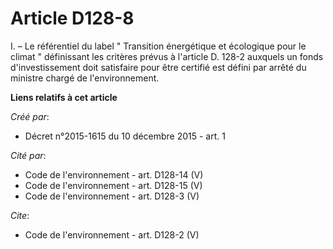 # Article D128-8

I. – Le référentiel du label " Transition énergétique et écologique pour le climat " définissant les critères prévus à
l'article D. 128-2 auxquels un fonds d'investissement doit satisfaire pour être certifié est défini par arrêté du ministre
chargé de l'environnement.

**Liens relatifs à cet article**

_Créé par_:

  - Décret n°2015-1615 du 10 décembre 2015 - art. 1

_Cité par_:

  - Code de l'environnement - art. D128-14 (V)
  - Code de l'environnement - art. D128-15 (V)
  - Code de l'environnement - art. D128-3 (V)

_Cite_:

  - Code de l'environnement - art. D128-2 (V)
